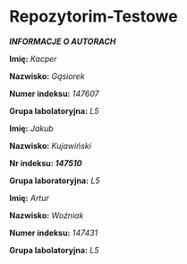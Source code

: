 # Repozytorim-Testowe
***INFORMACJE O AUTORACH***



**Imię:** *Kacper*

**Nazwisko:** *Gąsiorek*

**Numer indeksu:** *147607*

**Grupa labolatoryjna:** *L5*

**Imię:** *Jakub*

**Nazwisko:** *Kujawiński*

**Nr indeksu: *147510***

**Grupa laboratoryjna:** *L5*

**Imię:** *Artur*

**Nazwisko:** *Woźniak*

**Numer indeksu:** *147431*

**Grupa labolatoryjna:** *L5*
